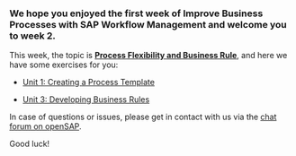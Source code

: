 ### We hope you enjoyed the first week of Improve Business Processes with SAP Workflow Management and welcome you to week 2.

This week, the topic is **[Process Flexibility and Business Rule](https://open.sap.com/courses/btp2/items/6CYkuVvkUz6kKRo14PK0I2)**, and here we have some exercises for you:

- [Unit 1: Creating a Process Template](https://github.com/SAP-samples/btp-workflow-management-opensap/tree/main/Week%202/Unit%201)

- [Unit 3: Developing Business Rules](https://github.com/SAP-samples/btp-workflow-management-opensap/tree/main/Week%202/Unit%203)

In case of questions or issues, please get in contact with us via the [chat forum on openSAP](https://open.sap.com/courses/btp2/pinboard).

Good luck!
